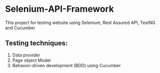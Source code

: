 # Selenium-API-Framework
This project for testing website using Selenium, Rest Assured API, TestNG and Cucumber

## Testing techniques:
1. Data provider
2. Page object Model
3. Behavior-driven development (BDD) using Cucumber

